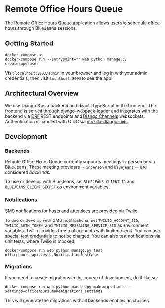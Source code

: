 # Remote Office Hours Queue

The Remote Office Hours Queue application allows users to schedule office hours through BlueJeans sessions.

## Getting Started

```
docker-compose up
docker-compose run --entrypoint="" web python manage.py createsuperuser
```

Visit `localhost:8003/admin` in your browser and log in with your admin credentials, then visit `localhost:8003` to see the app!

## Architectural Overview

We use Django 3 as a backend and React+TypeScript in the frontend. The frontend is served through [django-webpack-loader](https://github.com/owais/django-webpack-loader) and integrates with the backend via [DRF](https://www.django-rest-framework.org/) REST endpoints and [Django Channels](https://channels.readthedocs.io/en/latest/) websockets. Authentication is handled with OIDC via [mozilla-django-oidc](https://github.com/mozilla/mozilla-django-oidc).

## Development

### Backends

Remote Office Hours Queue currently supports meetings in-person or via BlueJeans. These meeting providers -- `inperson` and `bluejeans` -- are considered *backends*.

To use or develop with BlueJeans, set `BLUEJEANS_CLIENT_ID` and `BLUEJEANS_CLIENT_SECRET` as environment variables.

### Notifications

SMS notifications for hosts and attendees are provided via [Twilio](https://www.twilio.com/).

To use or develop with SMS notifications, set `TWILIO_ACCOUNT_SID`, `TWILIO_AUTH_TOKEN`, and `TWILIO_MESSAGING_SERVICE_SID` as environment variables. Twilio provides free trial accounts with limited credit. You can use special [test credentials](https://www.twilio.com/docs/iam/test-credentials) to not be charged. You can also test notifications via unit tests, where Twilio is mocked: 
```
docker-compose run web python manage.py test officehours_api.tests.NotificationTestCase
```

### Migrations

If you need to create migrations in the course of development, do it like so:
```
docker-compose run web python manage.py makemigrations --settings=officehours.makemigrations_settings
```

This will generate the migrations with all backends enabled as choices.
